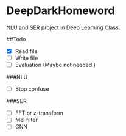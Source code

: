 # DeepDarkHomeword
NLU and SER project in Deep Learning Class.

##Todo
- [x] Read file
- [ ] Write file
- [ ] Evaluation (Maybe not needed.)

###NLU
- [ ] Stop confuse

###SER
- [ ] FFT or z-transform
- [ ] Mel filter
- [ ] CNN
